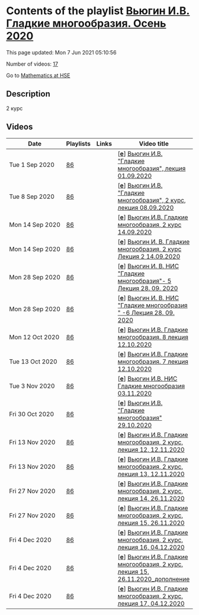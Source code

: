 # Contents of the playlist [Вьюгин И.В. Гладкие многообразия. Осень 2020](https://www.youtube.com/playlist?list=PLq3E5oubNNoBUprhBzyMtaJzB99H7k_Mt)

This page updated: Mon 7 Jun 2021 05:10:56

Number of videos: [17](#videos)

Go to [Mathematics at HSE](../README.md)

## Description

2 курс

## Videos

|Date|Playlists|Links|Video title|
|---|---|---|---|
| Tue&nbsp;1&nbsp;Sep&nbsp;2020 | [86](../playlists/86 "Вьюгин И.В. Гладкие многообразия. Осень 2020") |  | [[**e**](https://studio.youtube.com/video/xRMdrMi5Z2U/edit "Edit")] [Вьюгин И.В. &#34;Гладкие многообразия&#34;, лекция 01.09.2020](https://www.youtube.com/watch?v=xRMdrMi5Z2U&list=PLq3E5oubNNoBUprhBzyMtaJzB99H7k_Mt) |
| Tue&nbsp;8&nbsp;Sep&nbsp;2020 | [86](../playlists/86 "Вьюгин И.В. Гладкие многообразия. Осень 2020") |  | [[**e**](https://studio.youtube.com/video/V0bs-Z4YWUI/edit "Edit")] [Вьюгин И.В. &#34;Гладкие многообразия&#34;, 2 курс, лекция 08.09.2020](https://www.youtube.com/watch?v=V0bs-Z4YWUI&list=PLq3E5oubNNoBUprhBzyMtaJzB99H7k_Mt) |
| Mon&nbsp;14&nbsp;Sep&nbsp;2020 | [86](../playlists/86 "Вьюгин И.В. Гладкие многообразия. Осень 2020") |  | [[**e**](https://studio.youtube.com/video/xG6iQQc9m8s/edit "Edit")] [Вьюгин И.В. Гладкие многообразия, 2 курс 14.09.2020](https://www.youtube.com/watch?v=xG6iQQc9m8s&list=PLq3E5oubNNoBUprhBzyMtaJzB99H7k_Mt) |
| Mon&nbsp;14&nbsp;Sep&nbsp;2020 | [86](../playlists/86 "Вьюгин И.В. Гладкие многообразия. Осень 2020") |  | [[**e**](https://studio.youtube.com/video/vcrsD7i6kJ0/edit "Edit")] [Вьюгин И. В.  Гладкие многообразия, 2 курс Лекция 2 14.09.2020](https://www.youtube.com/watch?v=vcrsD7i6kJ0&list=PLq3E5oubNNoBUprhBzyMtaJzB99H7k_Mt) |
| Mon&nbsp;28&nbsp;Sep&nbsp;2020 | [86](../playlists/86 "Вьюгин И.В. Гладкие многообразия. Осень 2020") |  | [[**e**](https://studio.youtube.com/video/ZDnf4GJkQp8/edit "Edit")] [Вьюгин И. В.  НИС &#34;Гладкие многообразия&#34;-  5 Лекция 28. 09. 2020](https://www.youtube.com/watch?v=ZDnf4GJkQp8&list=PLq3E5oubNNoBUprhBzyMtaJzB99H7k_Mt "Научно-исследовательский семинар &#34;Гладкие многообразия&#34;&#013;Курс обязательный (Математика)&#013; Факультет математики&#013;2-й курс, 1, 2 модуль&#013; Вьюгин Илья Владимирович") |
| Mon&nbsp;28&nbsp;Sep&nbsp;2020 | [86](../playlists/86 "Вьюгин И.В. Гладкие многообразия. Осень 2020") |  | [[**e**](https://studio.youtube.com/video/y3c94h3vw5U/edit "Edit")] [Вьюгин И. В.  НИС &#34;Гладкие многообразия &#34; -6 Лекция 28. 09. 2020](https://www.youtube.com/watch?v=y3c94h3vw5U&list=PLq3E5oubNNoBUprhBzyMtaJzB99H7k_Mt "Научно-исследовательский семинар &#34;Гладкие многообразия&#34;&#013;Курс обязательный (Математика)&#013; Факультет математики&#013;2-й курс, 1, 2 модуль&#013;Вьюгин Илья Владимирович") |
| Mon&nbsp;12&nbsp;Oct&nbsp;2020 | [86](../playlists/86 "Вьюгин И.В. Гладкие многообразия. Осень 2020") |  | [[**e**](https://studio.youtube.com/video/m_TNVRvAAKs/edit "Edit")] [Вьюгин И.В. Гладкие многообразия. 8 лекция 12.10.2020](https://www.youtube.com/watch?v=m_TNVRvAAKs&list=PLq3E5oubNNoBUprhBzyMtaJzB99H7k_Mt) |
| Tue&nbsp;13&nbsp;Oct&nbsp;2020 | [86](../playlists/86 "Вьюгин И.В. Гладкие многообразия. Осень 2020") |  | [[**e**](https://studio.youtube.com/video/Tq_nBzErno8/edit "Edit")] [Вьюгин И.В. Гладкие многообразия. 7 лекция 12.10.2020](https://www.youtube.com/watch?v=Tq_nBzErno8&list=PLq3E5oubNNoBUprhBzyMtaJzB99H7k_Mt) |
| Tue&nbsp;3&nbsp;Nov&nbsp;2020 | [86](../playlists/86 "Вьюгин И.В. Гладкие многообразия. Осень 2020") |  | [[**e**](https://studio.youtube.com/video/mUAW4zmGzO8/edit "Edit")] [Вьюгин И.В. НИС Гладкие многообразия 03.11.2020](https://www.youtube.com/watch?v=mUAW4zmGzO8&list=PLq3E5oubNNoBUprhBzyMtaJzB99H7k_Mt "БАКАЛАВРИАТ 2020&#013;Научно-исследовательский семинар &#34;Гладкие многообразия&#34;&#013;Курс обязательный (Математика)&#013;Факультет математики&#013;2-й курс,  2 модуль&#013;Преподаватель: Вьюгин Илья Владимирович") |
| Fri&nbsp;30&nbsp;Oct&nbsp;2020 | [86](../playlists/86 "Вьюгин И.В. Гладкие многообразия. Осень 2020") |  | [[**e**](https://studio.youtube.com/video/nYL_TESFJ0E/edit "Edit")] [Вьюгин И.В. &#34;Гладкие многообразия&#34; 29.10.2020](https://www.youtube.com/watch?v=nYL_TESFJ0E&list=PLq3E5oubNNoBUprhBzyMtaJzB99H7k_Mt "БАКАЛАВРИАТ 2020&#013;Научно-исследовательский семинар &#34;Гладкие многообразия&#34;&#013;Курс обязательный &#013;Факультет математики&#013;2-й курс,  2 модуль&#013;Преподаватель: Вьюгин Илья Владимирович") |
| Fri&nbsp;13&nbsp;Nov&nbsp;2020 | [86](../playlists/86 "Вьюгин И.В. Гладкие многообразия. Осень 2020") |  | [[**e**](https://studio.youtube.com/video/clG8_7diwLE/edit "Edit")] [Вьюгин И.В. Гладкие многообразия, 2 курс, лекция 12, 12.11.2020](https://www.youtube.com/watch?v=clG8_7diwLE&list=PLq3E5oubNNoBUprhBzyMtaJzB99H7k_Mt) |
| Fri&nbsp;13&nbsp;Nov&nbsp;2020 | [86](../playlists/86 "Вьюгин И.В. Гладкие многообразия. Осень 2020") |  | [[**e**](https://studio.youtube.com/video/b4-yHtBYbGc/edit "Edit")] [Вьюгин И.В. Гладкие многообразия, 2 курс, лекция 13, 12.11.2020](https://www.youtube.com/watch?v=b4-yHtBYbGc&list=PLq3E5oubNNoBUprhBzyMtaJzB99H7k_Mt) |
| Fri&nbsp;27&nbsp;Nov&nbsp;2020 | [86](../playlists/86 "Вьюгин И.В. Гладкие многообразия. Осень 2020") |  | [[**e**](https://studio.youtube.com/video/RZmXvB0c2vY/edit "Edit")] [Вьюгин И.В. Гладкие многообразия, 2 курс, лекция 14, 26.11.2020](https://www.youtube.com/watch?v=RZmXvB0c2vY&list=PLq3E5oubNNoBUprhBzyMtaJzB99H7k_Mt) |
| Fri&nbsp;27&nbsp;Nov&nbsp;2020 | [86](../playlists/86 "Вьюгин И.В. Гладкие многообразия. Осень 2020") |  | [[**e**](https://studio.youtube.com/video/xiWuTeYG8oQ/edit "Edit")] [Вьюгин И.В. Гладкие многообразия, 2 курс, лекция 15, 26.11.2020](https://www.youtube.com/watch?v=xiWuTeYG8oQ&list=PLq3E5oubNNoBUprhBzyMtaJzB99H7k_Mt) |
| Fri&nbsp;4&nbsp;Dec&nbsp;2020 | [86](../playlists/86 "Вьюгин И.В. Гладкие многообразия. Осень 2020") |  | [[**e**](https://studio.youtube.com/video/4OXmOYfze4w/edit "Edit")] [Вьюгин И.В. Гладкие многообразия, 2 курс, лекция 16, 04.12.2020](https://www.youtube.com/watch?v=4OXmOYfze4w&list=PLq3E5oubNNoBUprhBzyMtaJzB99H7k_Mt) |
| Fri&nbsp;4&nbsp;Dec&nbsp;2020 | [86](../playlists/86 "Вьюгин И.В. Гладкие многообразия. Осень 2020") |  | [[**e**](https://studio.youtube.com/video/VPjgDYlXcJI/edit "Edit")] [Вьюгин И.В. Гладкие многообразия, 2 курс, лекция 15, 26.11.2020&#95;дополнение](https://www.youtube.com/watch?v=VPjgDYlXcJI&list=PLq3E5oubNNoBUprhBzyMtaJzB99H7k_Mt) |
| Fri&nbsp;4&nbsp;Dec&nbsp;2020 | [86](../playlists/86 "Вьюгин И.В. Гладкие многообразия. Осень 2020") |  | [[**e**](https://studio.youtube.com/video/6MfFNsMzHF0/edit "Edit")] [Вьюгин И.В. Гладкие многообразия, 2 курс, лекция 17, 04.12.2020](https://www.youtube.com/watch?v=6MfFNsMzHF0&list=PLq3E5oubNNoBUprhBzyMtaJzB99H7k_Mt) |
